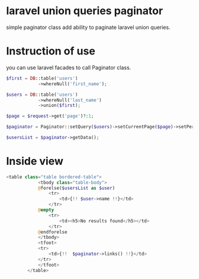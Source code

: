 <!--
  Title: laravel union queries paginator
  Description: simple paginator class add ability to paginate laravel union queries.
  Author: Saeed Matar (SMATAR)
  -->
# laravel union queries paginator

simple paginator class add ability to paginate laravel union queries.

# Instruction of use
you can use laravel facades to call Paginator class.

```php
$first = DB::table('users')
            ->whereNull('first_name');

$users = DB::table('users')
            ->whereNull('last_name')
            ->union($first);

$page = $request->get('page')?:1;

$paginator = Paginator::setQuery($users)->setCurrentPage($page)->setPerPage(15);

$usersList = $paginator->getData();
```

# Inside view
```php
<table class="table bordered-table">
            <tbody class="table-body">
            @forelse($usersList as $user)
                <tr>
                    <td>{!! $user->name !!}</td>
                </tr>
            @empty
                <tr>
                    <td><h5>No results found</h5></td>
                </tr>
            @endforelse
            </tbody>
            <tfoot>
            <tr>
                <td>{!!  $paginator->links() !!}</td>
            </tr>
            </tfoot>
        </table>
```
